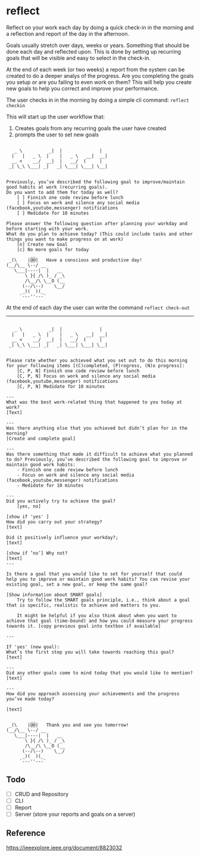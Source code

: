 # reflect
Reflect on your work each day by doing a quick check-in in the morning and a reflection and report of the day in the afternoon.

Goals usually stretch over days, weeks or years. Something that should be done each day and reflected upon. This is done by setting up recurring goals that will be visible and easy to select in the check-in.

At the end of each week (or two weeks) a report from the system can be created to do a deeper analys of the progress. Are you completing the goals you setup or are you failing to even work on them? This will help you create new goals to help you correct and improve your performance.


The user checks in in the morning by doing a simple cli command:
`reflect checkin`

This will start up the user workflow that:
  1) Creates goals from any recurring goals the user have created
  2) prompts the user to set new goals

```

   _ \          _|  |              |
  |   |   _ \  |    |   _ \   __|  __|
  __ <    __/  __|  |   __/  (     |
 _| \_\ \___| _|   _| \___| \___| \__|


Previously, you’ve described the following goal to improve/maintain good habits at work (recurring goals).
Do you want to add them for today as well?
    [ ] Finnish one code review before lunch
    [ ] Focus on work and silence any social media (facebook,youtube,messenger) notifications
    [ ] Medidate for 10 minutes

Please answer the following question after planning your workday and before starting with your work.
What do you plan to achieve today? (This could include tasks and other things you want to make progress on at work)
    [n] Create new Goal
    [c] No more goals for today
         __
 _(\    |@@|   Have a conscious and productive day!
(__/\__ \--/ __
   \___|----|  |   __
       \ }{ /\ )_ / _\
       /\__/\ \__O (__
      (--/\--)    \__/
      _)(  )(_
     `---''---`
```


At the end of each day the user can write the command `reflect check-out`

---
```

   _ \          _|  |              |
  |   |   _ \  |    |   _ \   __|  __|
  __ <    __/  __|  |   __/  (     |
 _| \_\ \___| _|   _| \___| \___| \__|


Please rate whether you achieved what you set out to do this morning for your following items [(C)completed, (P)rogress, (N)o progress]:
    [C, P, N] Finnish one code review before lunch
    [C, P, N] Focus on work and silence any social media (facebook,youtube,messenger) notifications
    [C, P, N] Medidate for 10 minutes

---
What was the best work-related thing that happened to you today at work?
[Text]

---
Was there anything else that you achieved but didn’t plan for in the morning?
[Create and complete goal]

---
Was there something that made it difficult to achieve what you planned to do? Previously, you’ve described the following goal to improve or maintain good work habits:
    - Finnish one code review before lunch
    - Focus on work and silence any social media (facebook,youtube,messenger) notifications
    - Medidate for 10 minutes

---
Did you actively try to achieve the goal?
    [yes, no]

[show if 'yes' ] 
How did you carry out your strategy?
[text]

Did it positively influence your workday?;
[text]

[show if ’no’] Why not?
[text]
---

Is there a goal that you would like to set for yourself that could help you to improve or maintain good work habits? You can revise your existing goal, set a new goal, or keep the same goal?

[Show information about SMART goals]
    Try to follow the SMART goals principle, i.e., think about a goal that is specific, realistic to achieve and matters to you.

    It might be helpful if you also think about when you want to achieve that goal (time-bound) and how you could measure your progress towards it. [copy previous goal into textbox if available]

---

If 'yes' (new goal):
What’s the first step you will take towards reaching this goal?
[text]

---
Did any other goals come to mind today that you would like to mention?
[text]

---
How did you approach assessing your achievements and the progress you’ve made today?

[text]

         __
 _(\    |@@|   Thank you and see you tomorrow!
(__/\__ \--/ __
   \___|----|  |   __
       \ }{ /\ )_ / _\
       /\__/\ \__O (__
      (--/\--)    \__/
      _)(  )(_
     `---''---`
```


## Todo
- [ ] CRUD and Repository
- [ ] CLI
- [ ] Report
- [ ] Server (store your reports and goals on a server)

## Reference
https://ieeexplore.ieee.org/document/8823032